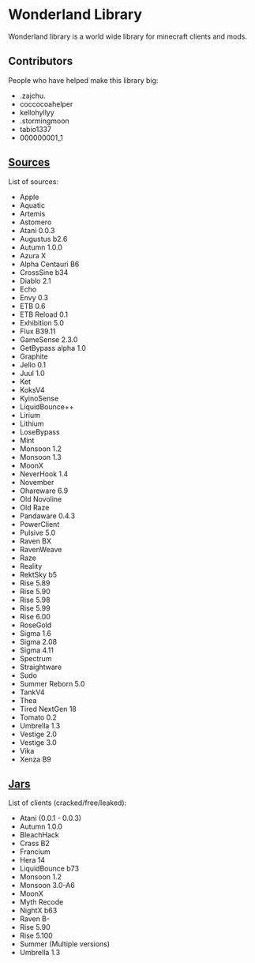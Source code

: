 # Wonderland Library
Wonderland library is a world wide library for minecraft clients and mods.

## Contributors
People who have helped make this library big:
- .zajchu.
- coccocoahelper
- kellohyllyy
- .stormingmoon
- tabio1337
- 000000001_1

## [Sources](/sources)
List of sources:
- Apple
- Aquatic
- Artemis
- Astomero
- Atani 0.0.3
- Augustus b2.6
- Autumn 1.0.0
- Azura X
- Alpha Centauri B6
- CrossSine b34
- Diablo 2.1
- Echo
- Envy 0.3
- ETB 0.6
- ETB Reload 0.1
- Exhibition 5.0
- Flux B39.11
- GameSense 2.3.0
- GetBypass alpha 1.0
- Graphite
- Jello 0.1
- Juul 1.0
- Ket
- KoksV4
- KyinoSense
- LiquidBounce++
- Lirium
- Lithium
- LoseBypass
- Mint
- Monsoon 1.2
- Monsoon 1.3
- MoonX
- NeverHook 1.4
- November
- Ohareware 6.9
- Old Novoline
- Old Raze
- Pandaware 0.4.3
- PowerClient
- Pulsive 5.0
- Raven BX
- RavenWeave
- Raze
- Reality
- RektSky b5
- Rise 5.89
- Rise 5.90
- Rise 5.98
- Rise 5.99
- Rise 6.00
- RoseGold
- Sigma 1.6
- Sigma 2.08
- Sigma 4.11
- Spectrum
- Straightware
- Sudo
- Summer Reborn 5.0
- TankV4
- Thea
- Tired NextGen 18
- Tomato 0.2
- Umbrella 1.3
- Vestige 2.0
- Vestige 3.0
- Vika
- Xenza B9

## [Jars](/jars)
List of clients (cracked/free/leaked):
- Atani (0.0.1 - 0.0.3)
- Autumn 1.0.0
- BleachHack
- Crass B2
- Francium
- Hera 14
- LiquidBounce b73
- Monsoon 1.2
- Monsoon 3.0-A6
- MoonX
- Myth Recode
- NightX b63
- Raven B-
- Rise 5.90
- Rise 5.100
- Summer (Multiple versions)
- Umbrella 1.3
